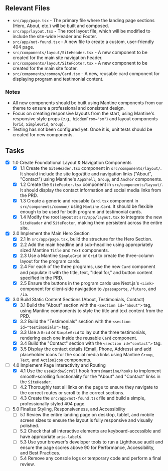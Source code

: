 ## Relevant Files

-   `src/app/page.tsx` - The primary file where the landing page sections (Hero, About, etc.) will be built and composed.
-   `src/app/layout.tsx` - The root layout file, which will be modified to include the site-wide Header and Footer.
-   `src/app/not-found.tsx` - A new file to create a custom, user-friendly 404 page.
-   `src/components/layout/SiteHeader.tsx` - A new component to be created for the main site navigation header.
-   `src/components/layout/SiteFooter.tsx` - A new component to be created for the main site footer.
-   `src/components/common/Card.tsx` - A new, reusable card component for displaying program and testimonial content.

### Notes

-   All new components should be built using Mantine components from our theme to ensure a professional and consistent design.
-   Focus on creating responsive layouts from the start, using Mantine's responsive style props (e.g., `hiddenFrom="sm"`) and layout components (`Grid`, `SimpleGrid`, `Group`).
-   Testing has not been configured yet. Once it is, unit tests should be created for new components.

## Tasks

-   [x] 1.0 Create Foundational Layout & Navigation Components
    -   [x] 1.1 Create the `SiteHeader.tsx` component in `src/components/layout/`. It should include the site logo/title and navigation links ("About", "Contact") using Mantine's `AppShell`, `Group`, and `Anchor` components.
    -   [x] 1.2 Create the `SiteFooter.tsx` component in `src/components/layout/`. It should display the contact information and social media links from the PRD.
    -   [x] 1.3 Create a generic and reusable `Card.tsx` component in `src/components/common/` using `Mantine.Card`. It should be flexible enough to be used for both program and testimonial cards.
    -   [x] 1.4 Modify the root layout at `src/app/layout.tsx` to integrate the new `SiteHeader` and `SiteFooter`, making them persistent across the entire site.
-   [x] 2.0 Implement the Main Hero Section
    -   [x] 2.1 In `src/app/page.tsx`, build the structure for the Hero Section.
    -   [x] 2.2 Add the main headline and sub-headline using appropriately sized Mantine `Title` and `Text` components.
    -   [x] 2.3 Use a Mantine `SimpleGrid` or `Grid` to create the three-column layout for the program cards.
    -   [x] 2.4 For each of the three programs, use the new `Card` component and populate it with the title, text, "Ideal for," and button content specified in the PRD.
    -   [x] 2.5 Ensure the buttons in the program cards use Next.js's `<Link>` component for client-side navigation to `/passaporte`, `/futuro`, and `/ia`.
-   [x] 3.0 Build Static Content Sections (About, Testimonials, Contact)
    -   [x] 3.1 Build the "About" section with the `<section id="about">` tag, using Mantine components to style the title and text content from the PRD.
    -   [x] 3.2 Build the "Testimonials" section with the `<section id="testimonials">` tag.
    -   [x] 3.3 Use a `Grid` or `SimpleGrid` to lay out the three testimonials, rendering each one inside the reusable `Card` component.
    -   [x] 3.4 Build the "Contact" section with the `<section id="contact">` tag.
    -   [x] 3.5 Display the contact details (Email, Phone, Address) and add placeholder icons for the social media links using Mantine `Group`, `Text`, and `ActionIcon` components.
-   [ ] 4.0 Implement Page Interactivity and Routing
    -   [x] 4.1 Use the `useWindowScroll` hook from `@mantine/hooks` to implement smooth-scrolling functionality for the "About" and "Contact" links in the `SiteHeader`.
    -   [ ] 4.2 Thoroughly test all links on the page to ensure they navigate to the correct routes or scroll to the correct sections.
    -   [ ] 4.3 Create the `src/app/not-found.tsx` file and build a simple, professionally styled 404 page.
-   [ ] 5.0 Finalize Styling, Responsiveness, and Accessibility
    -   [ ] 5.1 Review the entire landing page on desktop, tablet, and mobile screen sizes to ensure the layout is fully responsive and visually polished.
    -   [ ] 5.2 Check that all interactive elements are keyboard-accessible and have appropriate `aria-label`s.
    -   [ ] 5.3 Use your browser's developer tools to run a Lighthouse audit and ensure the page scores above 90 for Performance, Accessibility, and Best Practices.
    -   [ ] 5.4 Remove any console logs or temporary code and perform a final review.